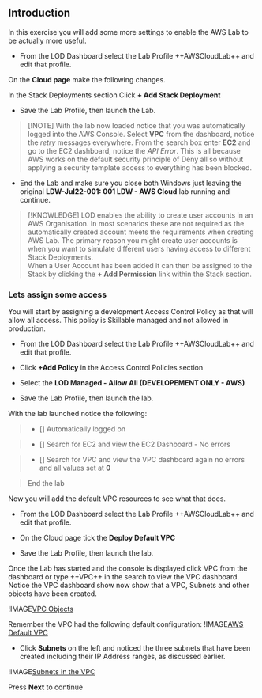 ## Introduction

In this exercise you will add some more settings to enable the AWS Lab to be
actually more useful.

-   From the LOD Dashboard select the Lab Profile ++AWSCloudLab++ and edit that
    profile.

On the **Cloud page** make the following changes.

In the Stack Deployments section Click **+ Add Stack Deployment**

-   Save the Lab Profile, then launch the Lab.

>   [!NOTE] With the lab now loaded notice that you was automatically logged
>   into the AWS Console. Select **VPC** from the dashboard, notice the *retry*
>   messages everywhere. From the search box enter **EC2** and go to the EC2
>   dashboard, notice the *API Error*. This is all because AWS works on the
>   default security principle of Deny all so without applying a security
>   template access to everything has been blocked.

-   End the Lab and make sure you close both Windows just leaving the original
    **LDW-Jul22-001: 001 LDW - AWS Cloud** lab running and continue.

>   [!KNOWLEDGE] LOD enables the ability to create user accounts in an AWS
>   Organisation. In most scenarios these are not required as the automatically
>   created account meets the requirements when creating AWS Lab. The primary
>   reason you might create user accounts is when you want to simulate different
>   users having access to different Stack Deployments.  
>   When a User Account has been added it can then be assigned to the Stack by
>   clicking the **+ Add Permission** link within the Stack section.

### Lets assign some access

You will start by assigning a development Access Control Policy as that will
allow all access. This policy is Skillable managed and not allowed in
production.

-   From the LOD Dashboard select the Lab Profile ++AWSCloudLab++ and edit that
    profile.

-   Click **+Add Policy** in the Access Control Policies section

-   Select the **LOD Managed - Allow All (DEVELOPEMENT ONLY - AWS)**

-   Save the Lab Profile, then launch the lab.

With the lab launched notice the following:

>  - [] Automatically logged on

>  - [] Search for EC2 and view the EC2 Dashboard - No errors

>  - [] Search for VPC and view the VPC dashboard again no errors and all values set at **0**

>   End the lab

Now you will add the default VPC resources to see what that does.

-   From the LOD Dashboard select the Lab Profile ++AWSCloudLab++ and edit that
    profile.

-   On the Cloud page tick the **Deploy Default VPC**

-   Save the Lab Profile, then launch the lab.

Once the Lab has started and the console is displayed click VPC from the
dashboard or type ++VPC++ in the search to view the VPC dashboard. Notice the
VPC dashboard show now show that a VPC, Subnets and other objects have been
created.

!IMAGE[VPC Objects](images/image2.jpg)

Remember the VPC had the following default configuration: !IMAGE[AWS Default
VPC](images/image4.jpg)

-   Click **Subnets** on the left and noticed the three subnets that have been
    created including their IP Address ranges, as discussed earlier.

!IMAGE[Subnets in the VPC](images/image3.jpg)

Press **Next** to continue
